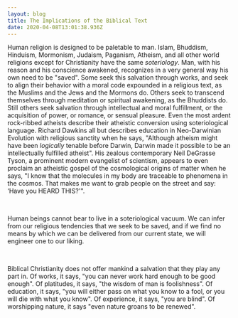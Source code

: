 ```yaml
---
layout: blog
title: The Implications of the Biblical Text
date: 2020-04-08T13:01:38.936Z
---
```

Human religion is designed to be paletable to man. Islam, Bhuddism, Hinduism, Mormonism, Judaism, Paganism, Atheism, and all other world religions except for Christianity have the same *soteriology*. Man, with his reason and his conscience awakened, recognizes in a very general way his own need to be "saved". Some seek this salvation through works, and seek to align their behavior with a moral code expounded in a religious text, as the Muslims and the Jews and the Mormons do. Others seek to transcend themselves through meditation or spiritual awakening, as the Bhuddists do. Still others seek salvation through intellectual and moral fulfillment, or the acquisition of power, or romance, or sensual pleasure. Even the most ardent rock-ribbed atheists describe their atheistic conversion using soteriological language. Richard Dawkins all but describes education in Neo-Darwinian Evolution with religious sanctity when he says, "Although atheism might have been *logically* tenable before Darwin, Darwin made it possible to be an intellectually fulfilled atheist". His zealous contemporary Neil DeGrasse Tyson, a prominent modern evangelist of scientism, appears to even proclaim an atheistic gospel of the cosmological origins of matter when he says, "I know that the molecules in my body are traceable to phenomena in the cosmos. That makes me want to grab people on the street and say: ‘Have you HEARD THIS?'". 

<br>

Human beings cannot bear to live in a soteriological vacuum. We can infer from our religious tendencies that we seek to be saved, and if we find no means by which we can be delivered from our current state, we will engineer one to our liking. 

<br>

Biblical Christianity does not offer mankind a salvation that they play any part in. Of works, it says, "you can never work hard enough to be good enough". Of platitudes, it says, "the wisdom of man is foolishness". Of education, it says, "you will either pass on what you know to a fool, or you will die with what you know". Of experience, it says, "you are blind". Of worshipping nature, it says "even nature groans to be renewed".